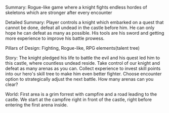 Summary:
Rogue-like game where a knight fights endless hordes of skeletons which are stronger after every encounter

Detailed Summary:
Player controls a knight which embarked on a quest that cannot be done, defeat all undead in the castle before him. He can only hope he can defeat as many as possible.
His tools are his sword and getting more experience to improve his battle prowess.

Pillars of Design:
Fighting, Rogue-like, RPG elements(talent tree)

Story:
The knight pledged his life to battle the evil and his quest led him to this castle, where countless undead reside. Take control of our knight and defeat as many arenas as you can. Collect experience to invest skill points into our hero's skill tree to make him even better fighter.
Choose encounter option to strategically adjust the next battle. How many arenas can you clear?

World:
First area is a grim forrest with campfire and a road leading to the castle.
We start at the campfire right in front of the castle, right before entering the first arena inside.





